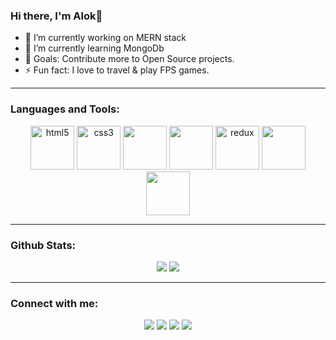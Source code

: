 ### Hi there, I'm Alok👋

- 🔭 I’m currently working on MERN stack
- 🌱 I’m currently learning MongoDb
- 🥅 Goals: Contribute more to Open Source projects.
- ⚡ Fun fact: I love to travel & play FPS games.

--- 

### Languages and Tools:

<p align="center" >
    <img src="https://devicons.github.io/devicon/devicon.git/icons/html5/html5-original-wordmark.svg" alt="html5" width="70" height="70"/>
    <img src="https://devicons.github.io/devicon/devicon.git/icons/css3/css3-original-wordmark.svg" alt="css3" width="70" height="70"/> 
    <img src="https://media3.giphy.com/media/ln7z2eWriiQAllfVcn/200w.webp" width="70">
    <img src="https://i.giphy.com/media/eNAsjO55tPbgaor7ma/200w.webp" width="70">
    <img src="https://devicons.github.io/devicon/devicon.git/icons/redux/redux-original.svg" alt="redux" width="70" height="70"/>
    <img src="https://i.giphy.com/media/KzJkzjggfGN5Py6nkT/200.webp" width="70">
    <img src="https://i.giphy.com/media/IdyAQJVN2kVPNUrojM/200.webp" width="70">
</p> 


--- 

### Github Stats:

<p align="center">
    <img src="https://github-readme-stats.vercel.app/api?username=alokkothiyal1&show_icons=true"/>
    <img src="https://github-readme-stats.vercel.app/api/top-langs/?username=alokkothiyal1&exclude_repo=Instagram-Follower-Analysis&langs_count=10&layout=compact"/>
</p>


--- 

### Connect with me:

<p align="center">
  <i>
    <a href="http://alokkothiyal1.github.io"><img src="https://img.shields.io/badge/-github.io-000000?style=for-the-badge&logo=react&logoColor=white&hide=contribs"></a>
    <a href="mailto:alokothiyal007@gmail.com"><img src="https://img.shields.io/badge/-GMAIL-D14836?style=for-the-badge&logo=gmail&logoColor=white"></a> 
    <a href="https://www.linkedin.com/in/alok-kothiyal-025191119/"><img src="https://img.shields.io/badge/-LINKEDIN-0077B5?style=for-the-badge&logo=linkedin&logoColor=white"></a> 
    <a href="https://www.instagram.com/alokkothiyal/?hl=en"><img src="https://img.shields.io/badge/-Instagram-d62977?style=for-the-badge&logo=instagram&logoColor=white"></a>
  </i>
</p>


[website]: https://alokkothiyal1.github.io/
[twitter]: https://twitter.com/alok_kothiyal
[instagram]: https://www.instagram.com/alokkothiyal/?hl=en
[linkedin]: https://www.linkedin.com/in/alok-kothiyal-025191119/
